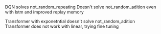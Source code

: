
DQN solves not_random_repeating
Doesn't solve not_random_adition even with lstm and improved replay memory

Transformer with exponetntial doesn't solve not_random_adition
Transformer does not work with linear, trying fine tuning